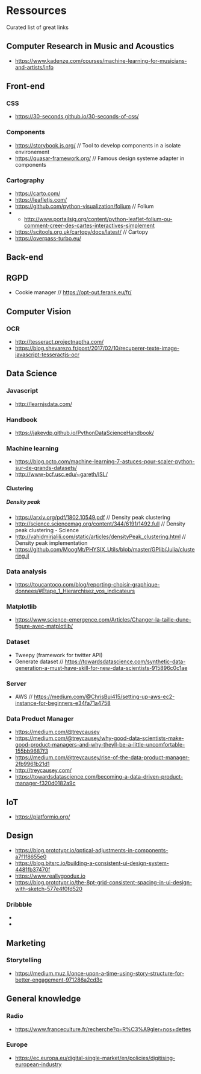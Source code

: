 # Ressources

Curated list of great links

## Computer Research in Music and Acoustics
- https://www.kadenze.com/courses/machine-learning-for-musicians-and-artists/info


## Front-end

### CSS

- https://30-seconds.github.io/30-seconds-of-css/

### Components

- https://storybook.js.org/   // Tool to develop components in a isolate environement
- https://quasar-framework.org/ // Famous design systeme adapter in components

### Cartography

- https://carto.com/
- https://leafletjs.com/
- https://github.com/python-visualization/folium // Folium
- - http://www.portailsig.org/content/python-leaflet-folium-ou-comment-creer-des-cartes-interactives-simplement 
- https://scitools.org.uk/cartopy/docs/latest/ // Cartopy
- https://overpass-turbo.eu/ 

## Back-end

## RGPD
- Cookie manager // https://opt-out.ferank.eu/fr/

## Computer Vision

### OCR

- http://tesseract.projectnaptha.com/
- https://blog.shevarezo.fr/post/2017/02/10/recuperer-texte-image-javascript-tesseractjs-ocr

## Data Science

### Javascript
- http://learnjsdata.com/

### Handbook
- https://jakevdp.github.io/PythonDataScienceHandbook/

### Machine learning
- https://blog.octo.com/machine-learning-7-astuces-pour-scaler-python-sur-de-grands-datasets/
- http://www-bcf.usc.edu/~gareth/ISL/ 

#### Clustering
##### Density peak
- https://arxiv.org/pdf/1802.10549.pdf // Density peak clustering 
- http://science.sciencemag.org/content/344/6191/1492.full // Density peak clustering - Science
- http://vahidmirjalili.com/static/articles/densityPeak_clustering.html // Density peak implementation
- https://github.com/MoogMt/PHYSIX_Utils/blob/master/GPlib/Julia/clustering.jl

### Data analysis
- https://toucantoco.com/blog/reporting-choisir-graphique-donnees/#Etape_1_Hierarchisez_vos_indicateurs

### Matplotlib
- https://www.science-emergence.com/Articles/Changer-la-taille-dune-figure-avec-matplotlib/

### Dataset
- Tweepy (framework for twitter API)
- Generate dataset // https://towardsdatascience.com/synthetic-data-generation-a-must-have-skill-for-new-data-scientists-915896c0c1ae

### Server
- AWS // https://medium.com/@ChrisBui415/setting-up-aws-ec2-instance-for-beginners-e34fa71a4758

### Data Product Manager
- https://medium.com/@treycausey
- https://medium.com/@treycausey/why-good-data-scientists-make-good-product-managers-and-why-theyll-be-a-little-uncomfortable-155bb9687f3
- https://medium.com/@treycausey/rise-of-the-data-product-manager-2fb9961b21d1
- http://treycausey.com/
- https://towardsdatascience.com/becoming-a-data-driven-product-manager-f320d0182a9c

## IoT
- https://platformio.org/

## Design

- https://blog.prototypr.io/optical-adjustments-in-components-a7f1f8655e0
- https://blog.bitsrc.io/building-a-consistent-ui-design-system-4481fb37470f
- https://www.reallygoodux.io
- https://blog.prototypr.io/the-8pt-grid-consistent-spacing-in-ui-design-with-sketch-577e4f0fd520

### Dribbble
- 
- 

## Marketing

### Storytelling
- https://medium.muz.li/once-upon-a-time-using-story-structure-for-better-engagement-971286a2cd3c

## General knowledge

### Radio
- https://www.franceculture.fr/recherche?q=R%C3%A9gler+nos+dettes

### Europe
- https://ec.europa.eu/digital-single-market/en/policies/digitising-european-industry
